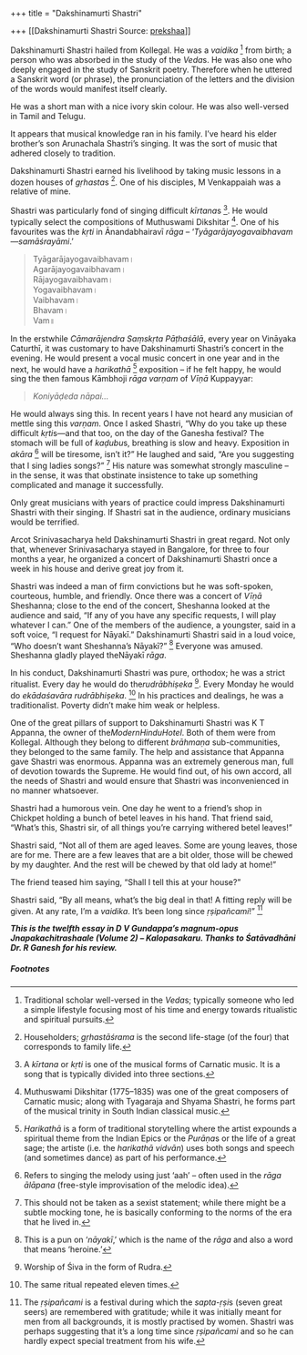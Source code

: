 +++
title = "Dakshinamurti Shastri"

+++
[[Dakshinamurti Shastri	Source: [prekshaa](https://www.prekshaa.in/dakshinamurti-shastri)]]







Dakshinamurti Shastri hailed from Kollegal. He was a *vaidika*
[^9.1] from birth; a person who was absorbed in the study of the *Veda*s. He was also one who deeply engaged in the study of Sanskrit poetry. Therefore when he uttered a Sanskrit word (or phrase), the pronunciation of the letters and the division of the words would manifest itself clearly.

He was a short man with a nice ivory skin colour. He was also well-versed in Tamil and Telugu.

It appears that musical knowledge ran in his family. I’ve heard his elder brother’s son Arunachala Shastri’s singing. It was the sort of music that adhered closely to tradition.

Dakshinamurti Shastri earned his livelihood by taking music lessons in a dozen houses of *gṛhasta*s
[^9.2]. One of his disciples, M Venkappaiah was a relative of mine.

Shastri was particularly fond of singing difficult *kīrtana*s
[^9.3]. He would typically select the compositions of Muthuswami Dikshitar
[^9.4]. One of his favourites was the *kṛti* in Ānandabhairavī *rāga* – ‘*Tyāgarājayogavaibhavam—samāśrayāmi*.’

> Tyāgarājayogavaibhavam।  
> Agarājayogavaibhavam।  
> Rājayogavaibhavam।  
> Yogavaibhavam।  
> Vaibhavam।  
> Bhavam।  
> Vam॥

In the erstwhile *Cāmarājendra Saṃskṛta Pāṭhaśālā*, every year on Vināyaka Caturthī, it was customary to have Dakshinamurti Shastri’s concert in the evening. He would present a vocal music concert in one year and in the next, he would have a *harikathā*
[^9.5] exposition – if he felt happy, he would sing the then famous Kāmbhoji *rāga* *varṇam* of *Vīṇā* Kuppayyar:

> *Koniyāḍeda nāpai…*

He would always sing this. In recent years I have not heard any musician of mettle sing this *varṇam*. Once I asked Shastri, “Why do you take up these difficult *kṛti*s—and that too, on the day of the Ganesha festival? The stomach will be full of *kaḍubu*s, breathing is slow and heavy. Exposition in *akāra*
[^9.6] will be tiresome, isn’t it?” He laughed and said, “Are you suggesting that I sing ladies songs?”
[^9.7] His nature was somewhat strongly masculine – in the sense, it was that obstinate insistence to take up something complicated and manage it successfully.

Only great musicians with years of practice could impress Dakshinamurti Shastri with their singing. If Shastri sat in the audience, ordinary musicians would be terrified.

Arcot Srinivasacharya held Dakshinamurti Shastri in great regard. Not only that, whenever Srinivasacharya stayed in Bangalore, for three to four months a year, he organized a concert of Dakshinamurti Shastri once a week in his house and derive great joy from it.

Shastri was indeed a man of firm convictions but he was soft-spoken, courteous, humble, and friendly. Once there was a concert of *Vīṇā* Sheshanna; close to the end of the concert, Sheshanna looked at the audience and said, “If any of you have any specific requests, I will play whatever I can.” One of the members of the audience, a youngster, said in a soft voice, “I request for Nāyakī.” Dakshinamurti Shastri said in a loud voice, “Who doesn’t want Sheshanna’s Nāyakī?”
[^9.8] Everyone was amused. Sheshanna gladly played theNāyakī *rāga*.

In his conduct, Dakshinamurti Shastri was pure, orthodox; he was a strict ritualist. Every day he would do the*rudrābhiṣeka*
[^9.9]. Every Monday he would do *ekādaśavāra* *rudrābhiṣeka*.
[^9.10] In his practices and dealings, he was a traditionalist. Poverty didn’t make him weak or helpless.

One of the great pillars of support to Dakshinamurti Shastri was K T Appanna, the owner of the*ModernHinduHotel*. Both of them were from Kollegal. Although they belong to different *brāhmaṇa* sub-communities, they belonged to the same family. The help and assistance that Appanna gave Shastri was enormous. Appanna was an extremely generous man, full of devotion towards the Supreme. He would find out, of his own accord, all the needs of Shastri and would ensure that Shastri was inconvenienced in no manner whatsoever.

Shastri had a humorous vein. One day he went to a friend’s shop in Chickpet holding a bunch of betel leaves in his hand. That friend said, “What’s this, Shastri sir, of all things you’re carrying withered betel leaves!”

Shastri said, “Not all of them are aged leaves. Some are young leaves, those are for me. There are a few leaves that are a bit older, those will be chewed by my daughter. And the rest will be chewed by that old lady at home!”

The friend teased him saying, “Shall I tell this at your house?”

Shastri said, “By all means, what’s the big deal in that! A fitting reply will be given. At any rate, I’m a *vaidika*. It’s been long since *ṛṣipañcami*!”
[^9.11]

***This is the twelfth essay in D V Gundappa’s magnum-opus Jnapakachitrashaale (Volume 2) – Kalopasakaru. Thanks to Śatāvadhāni Dr. R Ganesh for his review.***

##### Footnotes


[^9.1]: Traditional scholar well-versed in the *Veda*s; typically someone who led a simple lifestyle focusing most of his time and energy towards ritualistic and spiritual pursuits.


[^9.2]: Householders; *gṛhastāśrama* is the second life-stage (of the four) that corresponds to family life.


[^9.3]: A *kīrtana* or *kṛti* is one of the musical forms of Carnatic music. It is a song that is typically divided into three sections.


[^9.4]: Muthuswami Dikshitar (1775–1835) was one of the great composers of Carnatic music; along with Tyagaraja and Shyama Shastri, he forms part of the musical trinity in South Indian classical music.


[^9.5]: *Harikathā* is a form of traditional storytelling where the artist expounds a spiritual theme from the Indian Epics or the *Purāṇa*s or the life of a great sage; the artiste (i.e. the *harikathā vidvān*) uses both songs and speech (and sometimes dance) as part of his performance.


[^9.6]: Refers to singing the melody using just ‘aah’ – often used in the *rāga* *ālāpana* (free-style improvisation of the melodic idea).


[^9.7]: This should not be taken as a sexist statement; while there might be a subtle mocking tone, he is basically conforming to the norms of the era that he lived in.


[^9.8]: This is a pun on ‘*nāyakī*,’ which is the name of the *rāga* and also a word that means ‘heroine.’


[^9.9]: Worship of Śiva in the form of Rudra.


[^9.10]: The same ritual repeated eleven times.


[^9.11]: The *ṛṣipañcami* is a festival during which the *sapta-ṛṣi*s (seven great seers) are remembered with gratitude; while it was initially meant for men from all backgrounds, it is mostly practised by women. Shastri was perhaps suggesting that it’s a long time since *ṛṣipañcami* and so he can hardly expect special treatment from his wife.






